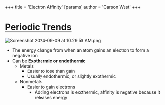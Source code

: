 +++
 title = 'Electron Affinity'
[params]
	author = 'Carson West'
+++
# [Periodic Trends](./../periodic-trends/)
![Screenshot 2024-09-09 at 10.29.59 AM.png](./../screenshot-2024-09-09-at-10.29.59-am.png/)
- The energy change from when an atom gains an electron to form a negative ion
- Can be **Exothermic or endothermic**
	- Metals
		- Easier to lose than gain
		- Usually endothermic, or slightly exothermic
	- Nonmetals
		- Easier to gain electrons
			- Adding electrons is exothermic, affinity is negative because it releases energy